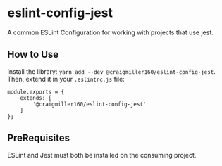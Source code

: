# eslint-config-jest

A common ESLint Configuration for working with projects that use jest.

## How to Use

Install the library: `yarn add --dev @craigmiller160/eslint-config-jest`. Then, extend it in your `.eslintrc.js` file:

```
module.exports = {
    extends: [
        '@craigmiller160/eslint-config-jest'
    ]
};
```

## PreRequisites

ESLint and Jest must both be installed on the consuming project.
